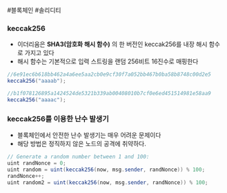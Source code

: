 ---
---

#블록체인 #솔리디티 
### keccak256
+ 이더리움은 **SHA3(암호화 해시 함수)** 의 한 버전인 keccak256를 내장 해시 함수로 가지고 있다
+ 해시 함수는 기본적으로 입력 스트링을 랜덤 256비트 16진수로 매핑한다

```Java
//6e91ec6b618bb462a4a6ee5aa2cb0e9cf30f7a052bb467b0ba58b8748c00d2e5
keccak256("aaaab");

//b1f078126895a1424524de5321b339ab00408010b7cf0e6ed451514981e58aa9
keccak256("aaaac");
```
### keccak256를 이용한 난수 발생기
+ 블록체인에서 안전한 난수 발생기는 매우 어려운 문제이다
+ 해당 방법은 정직하지 않은 노드의 공격에 취약하다.

```Java
// Generate a random number between 1 and 100:  
uint randNonce = 0;  
uint random = uint(keccak256(now, msg.sender, randNonce)) % 100;  
randNonce++;  
uint random2 = uint(keccak256(now, msg.sender, randNonce)) % 100;
```
